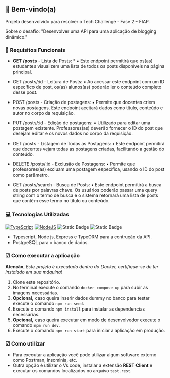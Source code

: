 ## 👋  Bem-vindo(a)

Projeto desenvolvido para resolver o Tech Challenge - Fase 2 - FIAP.

Sobre o desafio: "Desenvolver uma API para uma aplicação de blogging dinâmico."

### 📘 Requisitos Funcionais

- **GET /posts** - Lista de Posts: \*
    ▪ Este endpoint permitirá que os(as) estudantes visualizem uma lista de todos os posts disponíveis na página principal.

- GET /posts/:id - Leitura de Posts: 
    ▪ Ao acessar este endpoint com um ID específico de post, os(as) alunos(as) poderão ler o conteúdo completo desse post. 

- POST /posts - Criação de postagens: 
    ▪ Permite que docentes criem novas postagens. Este endpoint aceitará dados como título, conteúdo e autor no corpo da requisição. 

- PUT /posts/:id - Edição de postagens: 
    ▪ Utilizado para editar uma postagem existente. Professores(as) deverão fornecer o ID do post que desejam editar e os novos dados no corpo da requisição. 

- GET /posts - Listagem de Todas as Postagens: 
    ▪ Este endpoint permitirá que docentes vejam todas as postagens criadas, facilitando a gestão do conteúdo. 

- DELETE /posts/:id - Exclusão de Postagens: 
    ▪ Permite que professores(as) excluam uma postagem específica, usando o ID do post como parâmetro. 
    
- GET /posts/search - Busca de Posts: 
    ▪ Este endpoint permitirá a busca de posts por palavras chave. Os usuários poderão passar uma query string com o termo de busca e o sistema retornará uma lista de posts que contêm esse termo no título ou conteúdo. 

### 💻 Tecnologias Utilizadas

[![TypeScript](https://img.shields.io/badge/TypeScript-007ACC?style=for-the-badge&logo=typescript&logoColor=white)](https://www.typescriptlang.org/)
[![NodeJS](https://img.shields.io/badge/node.js-339933?logo=Node.js&logoColor=white)](https://nodejs.org/docs/latest/api/)
![Static Badge](https://img.shields.io/badge/PostgreSQL-316192?style=for-the-badge&logo=postgresql&logoColor=white)
![Static Badge](https://img.shields.io/badge/Express%20js-000000?style=for-the-badge&logo=express&logoColor=whit)


- Typescript, Node js, Express e TypeORM para a contrução da API.
- PostgreSQL para o banco de dados.

### ☑  Como executar a aplicação

**Atenção**, *Este projeto é executado dentro do Docker, certifique-se de ter instalado em sua máquina!*

1. Clone este repositório.
2. No terminal execute o comando `docker compose up` para subir as imagens necessárias.
3. **Opcional,** caso queira inserir dados dummy no banco para testar execute o comando `npm run seed`.
4. Execute o comando `npm install` para instalar as dependencias necessárias.
5. **Opcional,** caso queira executar em modo de desenvolvedor execute o comando `npm run dev`.
6. Execute o comando `npm run start` para iniciar a aplicação em produção.

### ☑  Como utilizar

- Para executar a aplicação você pode utilizar algum software externo como Postman, Insominia, etc.
- Outra opção é utilizar o Vs code, instalar a extensão **REST Client** e executar os comandos localizados no arquivo `test.rest`.
